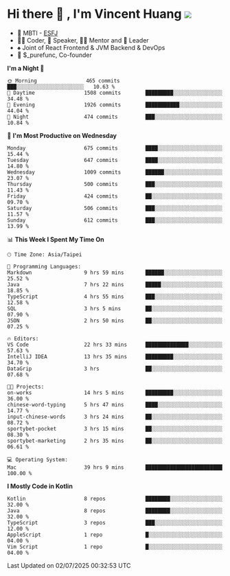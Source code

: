 # Hi there 👋 , I'm Vincent Huang ![](https://komarev.com/ghpvc/?username=Jian-Min-Huang)
- 👀 MBTI - [ESFJ](https://www.16personalities.com/esfj-personality)
- 👨‍💻 Coder, 🎤 Speaker, 👨‍🏫 Mentor and 🚀 Leader
- ♠️ Joint of React Frontend & JVM Backend & DevOps
- 💼 $_purefunc, Co-founder

<!--START_SECTION:waka-->
**I'm a Night 🦉** 

```text
🌞 Morning                465 commits         ███░░░░░░░░░░░░░░░░░░░░░░   10.63 % 
🌆 Daytime                1508 commits        █████████░░░░░░░░░░░░░░░░   34.48 % 
🌃 Evening                1926 commits        ███████████░░░░░░░░░░░░░░   44.04 % 
🌙 Night                  474 commits         ███░░░░░░░░░░░░░░░░░░░░░░   10.84 % 
```
📅 **I'm Most Productive on Wednesday** 

```text
Monday                   675 commits         ████░░░░░░░░░░░░░░░░░░░░░   15.44 % 
Tuesday                  647 commits         ████░░░░░░░░░░░░░░░░░░░░░   14.80 % 
Wednesday                1009 commits        ██████░░░░░░░░░░░░░░░░░░░   23.07 % 
Thursday                 500 commits         ███░░░░░░░░░░░░░░░░░░░░░░   11.43 % 
Friday                   424 commits         ██░░░░░░░░░░░░░░░░░░░░░░░   09.70 % 
Saturday                 506 commits         ███░░░░░░░░░░░░░░░░░░░░░░   11.57 % 
Sunday                   612 commits         ███░░░░░░░░░░░░░░░░░░░░░░   13.99 % 
```


📊 **This Week I Spent My Time On** 

```text
🕑︎ Time Zone: Asia/Taipei

💬 Programming Languages: 
Markdown                 9 hrs 59 mins       ██████░░░░░░░░░░░░░░░░░░░   25.52 % 
Java                     7 hrs 22 mins       █████░░░░░░░░░░░░░░░░░░░░   18.85 % 
TypeScript               4 hrs 55 mins       ███░░░░░░░░░░░░░░░░░░░░░░   12.58 % 
SQL                      3 hrs 5 mins        ██░░░░░░░░░░░░░░░░░░░░░░░   07.90 % 
JSON                     2 hrs 50 mins       ██░░░░░░░░░░░░░░░░░░░░░░░   07.25 % 

🔥 Editors: 
VS Code                  22 hrs 33 mins      ██████████████░░░░░░░░░░░   57.63 % 
IntelliJ IDEA            13 hrs 35 mins      █████████░░░░░░░░░░░░░░░░   34.70 % 
DataGrip                 3 hrs               ██░░░░░░░░░░░░░░░░░░░░░░░   07.68 % 

🐱‍💻 Projects: 
on-works                 14 hrs 5 mins       █████████░░░░░░░░░░░░░░░░   36.00 % 
chinese-word-typing      5 hrs 47 mins       ████░░░░░░░░░░░░░░░░░░░░░   14.77 % 
input-chinese-words      3 hrs 24 mins       ██░░░░░░░░░░░░░░░░░░░░░░░   08.72 % 
sportybet-pocket         3 hrs 15 mins       ██░░░░░░░░░░░░░░░░░░░░░░░   08.30 % 
sportybet-marketing      2 hrs 35 mins       ██░░░░░░░░░░░░░░░░░░░░░░░   06.61 % 

💻 Operating System: 
Mac                      39 hrs 9 mins       █████████████████████████   100.00 % 
```

**I Mostly Code in Kotlin** 

```text
Kotlin                   8 repos             ████████░░░░░░░░░░░░░░░░░   32.00 % 
Java                     8 repos             ████████░░░░░░░░░░░░░░░░░   32.00 % 
TypeScript               3 repos             ███░░░░░░░░░░░░░░░░░░░░░░   12.00 % 
AppleScript              1 repo              █░░░░░░░░░░░░░░░░░░░░░░░░   04.00 % 
Vim Script               1 repo              █░░░░░░░░░░░░░░░░░░░░░░░░   04.00 % 
```




 Last Updated on 02/07/2025 00:32:53 UTC
<!--END_SECTION:waka-->
